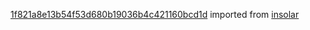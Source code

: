 [1f821a8e13b54f53d680b19036b4c421160bcd1d](https://github.com/insolar/insolar/commit/1f821a8e13b54f53d680b19036b4c421160bcd1d) imported from [insolar](https://github.com/insolar/insolar)
